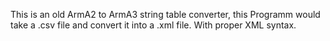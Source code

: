 This is an old ArmA2 to ArmA3 string table converter, this Programm would take a .csv file and convert it into a .xml file. With proper XML syntax.
